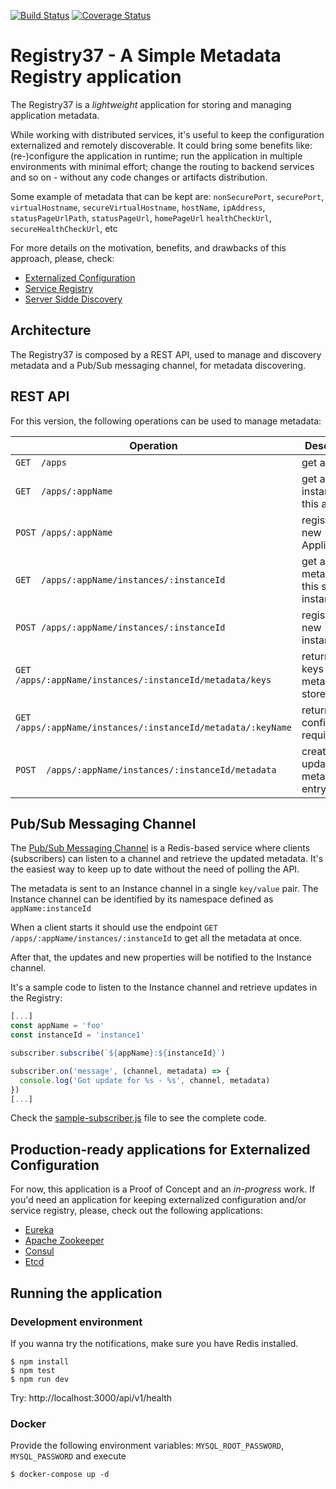 [![Build Status](https://travis-ci.org/soeirosantos/registry37.svg?branch=master)](https://travis-ci.org/soeirosantos/registry37)
[![Coverage Status](https://coveralls.io/repos/github/soeirosantos/registry37/badge.svg?branch=master)](https://coveralls.io/github/soeirosantos/registry37?branch=master)

# Registry37 - A Simple Metadata Registry application

The Registry37 is a *lightweight* application for storing and managing application metadata.

While working with distributed services, it's useful to keep the configuration externalized and remotely discoverable. It could bring some benefits like: (re-)configure the application in runtime; run the application in multiple environments with minimal effort; change the routing to backend services and so on - without any code changes or artifacts distribution.

Some example of metadata that can be kept are: `nonSecurePort`, `securePort`, `virtualHostname`, `secureVirtualHostname`, `hostName`, `ipAddress`, `statusPageUrlPath`, `statusPageUrl`, `homePageUrl`
`healthCheckUrl`, `secureHealthCheckUrl`, etc

For more details on the motivation, benefits, and drawbacks of this approach, please, check: 
* [Externalized Configuration](http://microservices.io/patterns/externalized-configuration.html)
* [Service Registry](http://microservices.io/patterns/service-registry.html)
* [Server Sidde Discovery](http://microservices.io/patterns/server-side-discovery.html)

## Architecture

The Registry37 is composed by a REST API, used to manage and discovery metadata and a Pub/Sub messaging channel, for metadata discovering.

## REST API

For this version, the following operations can be used to manage metadata:

| Operation | Description |
| --------- | ----------- |
| `GET  /apps` | get all apps |
| `GET  /apps/:appName` | get all instances of this app |
| `POST /apps/:appName` | register a new Application |
| `GET  /apps/:appName/instances/:instanceId` | get all metadata for this specific instance |
| `POST /apps/:appName/instances/:instanceId` | register a new instanceId |
| `GET  /apps/:appName/instances/:instanceId/metadata/keys`| return the keys for the metadata stored |
| `GET  /apps/:appName/instances/:instanceId/metadata/:keyName`|return the configuration required |
| `POST  /apps/:appName/instances/:instanceId/metadata` | create or update a metadata entry |

## Pub/Sub Messaging Channel

The [Pub/Sub Messaging Channel](https://redis.io/topics/pubsub) is a Redis-based service where clients (subscribers) can listen to a channel and retrieve the updated metadata. It's the easiest way to keep up to date without the need of polling the API.

The metadata is sent to an Instance channel in a single `key/value` pair.
The Instance channel can be identified by its namespace defined as `appName:instanceId`

When a client starts it should use the endpoint `GET  /apps/:appName/instances/:instanceId` to get all the metadata at once.

After that, the updates and new properties will be notified to the Instance channel.

It's a sample code to listen to the Instance channel and retrieve updates in the Registry:

```JavaScript
[...]
const appName = 'foo'
const instanceId = 'instance1'

subscriber.subscribe(`${appName}:${instanceId}`)

subscriber.on('message', (channel, metadata) => {
  console.log('Got update for %s - %s', channel, metadata)
})
[...]
```
Check the [sample-subscriber.js](https://github.com/soeirosantos/registry37/blob/master/src/publisher/sample-subscriber.js) file to see the complete code.

## Production-ready applications for Externalized Configuration

For now, this application is a Proof of Concept and an *in-progress* work. If you'd need an application for keeping externalized configuration and/or service registry, please, check out the following applications:

* [Eureka](https://github.com/Netflix/eureka)
* [Apache Zookeeper](http://zookeeper.apache.org/)
* [Consul](https://www.consul.io/)
* [Etcd](https://github.com/coreos/etcd)

## Running the application

### Development environment

If you wanna try the notifications, make sure you have Redis installed.

```
$ npm install
$ npm test
$ npm run dev
```

Try: http://localhost:3000/api/v1/health

### Docker

Provide the following environment variables: `MYSQL_ROOT_PASSWORD`, `MYSQL_PASSWORD` and execute

```
$ docker-compose up -d
```

